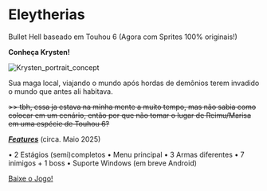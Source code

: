 # Eleytherias
Bullet Hell baseado em Touhou 6 (Agora com Sprites 100% originais!)

**Conheça Krysten!**

![Krysten_portrait_concept](https://github.com/user-attachments/assets/bc12d61a-854a-4b0e-a3e1-6883b4e15d0f)

Sua maga local, viajando o mundo após hordas de demônios terem invadido o mundo que antes ali habitava.

~~>> tbh, essa ja estava na minha mente a muito tempo, mas não sabia como colocar em um cenário, então por que não tomar o lugar de Reimu/Marisa em uma espécie de Touhou 6?~~

**_<ins>Features</ins>_** (circa. Maio 2025)

• 2 Estágios (semi)completos
• Menu principal
• 3 Armas diferentes
• 7 inimigos + 1 boss
• Suporte Windows (em breve Android)

<a href="[https://github.com/kroujiro/eleytherias/releases/tag/game]" title="Download">Baixe o Jogo!</a>
